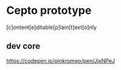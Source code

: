 # Cepto prototype
[c]ontent[e]ditable[p]lain[t]ext[o]nly

## dev core
https://codepen.io/pinkromeo/pen/JjxNPeJ
